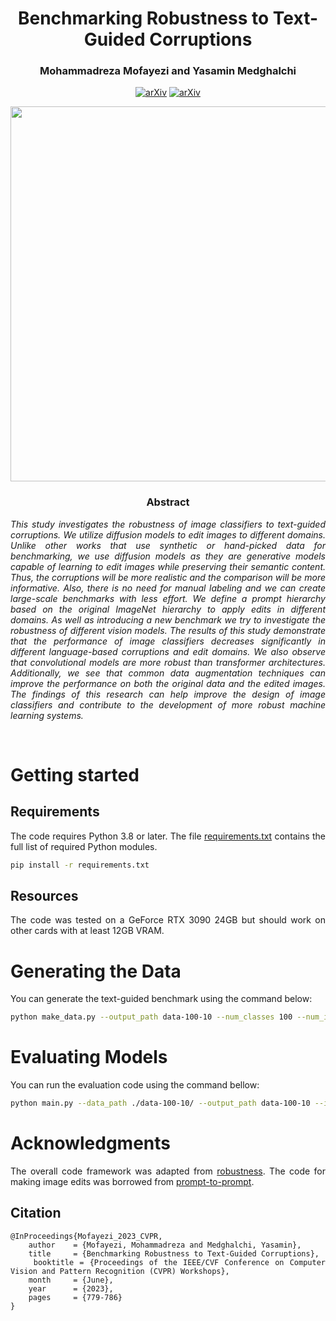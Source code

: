 <div align="center">
<h1> Benchmarking Robustness to Text-Guided Corruptions </h1>
<h3>

Mohammadreza Mofayezi and Yasamin Medghalchi </h3>

[![arXiv](https://img.shields.io/badge/paper-cvpr2023-gold)](https://openaccess.thecvf.com/content/CVPR2023W/GCV/html/Mofayezi_Benchmarking_Robustness_to_Text-Guided_Corruptions_CVPRW_2023_paper.html)
[![arXiv](https://img.shields.io/badge/arXiv-2304.02963-red)](https://arxiv.org/abs/2304.02963)

<image src="docs/Overview.png" width="600">
</div>

<div align="center"> <h3> Abstract </h3>  </div>
<div align="justify">

*This study investigates the robustness of image classifiers to text-guided corruptions. We utilize diffusion models to edit images to different domains. Unlike other works that use synthetic or hand-picked data for benchmarking, we use diffusion models as they are generative models capable of learning to edit images while preserving their semantic content. Thus, the corruptions will be more realistic and the comparison will be more informative. Also, there is no need for manual labeling and we can create large-scale benchmarks with less effort. We define a prompt hierarchy based on the original ImageNet hierarchy to apply edits in different domains. As well as introducing a new benchmark we try to investigate the robustness of different vision models. The results of this study demonstrate that the performance of image classifiers decreases significantly in different language-based corruptions and edit domains. We also observe that convolutional models are more robust than transformer architectures. Additionally, we see that common data augmentation techniques can improve the performance on both the original data and the edited images. The findings of this research can help improve the design of image classifiers and contribute to the development of more robust machine learning systems.*

</br>

# Getting started

## Requirements
The code requires Python 3.8 or later. The file [requirements.txt](requirements.txt) contains the full list of required Python modules.
```bash
pip install -r requirements.txt
```

## Resources
The code was tested on a GeForce RTX 3090 24GB but should work on other cards with at least 12GB VRAM.

# Generating the Data
You can generate the text-guided benchmark using the command below:
```bash
python make_data.py --output_path data-100-10 --num_classes 100 --num_images 10 --sub_class all --seed 10
```

# Evaluating Models
You can run the evaluation code using the command bellow:
```bash
python main.py --data_path ./data-100-10/ --output_path data-100-10 --imagenet_path /imagenet/val/
```

# Acknowledgments

The overall code framework was adapted from [robustness](https://github.com/hendrycks/robustness).
The code for making image edits was borrowed from [prompt-to-prompt](https://github.com/google/prompt-to-prompt).

## Citation

```
@InProceedings{Mofayezi_2023_CVPR,
    author    = {Mofayezi, Mohammadreza and Medghalchi, Yasamin},
    title     = {Benchmarking Robustness to Text-Guided Corruptions},
    booktitle = {Proceedings of the IEEE/CVF Conference on Computer Vision and Pattern Recognition (CVPR) Workshops},
    month     = {June},
    year      = {2023},
    pages     = {779-786}
}
```
